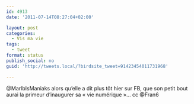 ```yaml
---
id: 4913
date: '2011-07-14T08:27:04+02:00'

layout: post
categories:
  - Vis ma vie
tags:
  - tweet
format: status
publish_social: no
guid: 'http://tweets.local/?birdsite_tweet=91423454011731968'

---
```


@MarlbIsManiaks alors qu’elle a dit plus tôt hier sur FB, que son petit bout aurai la primeur d’inaugurer sa « vie numérique »… cc @Fran6